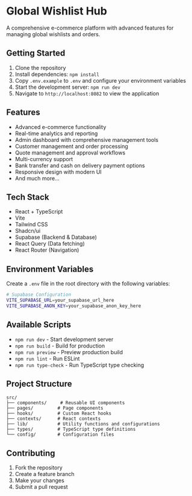 # Global Wishlist Hub

A comprehensive e-commerce platform with advanced features for managing global wishlists and orders.

## Getting Started

1. Clone the repository
2. Install dependencies: `npm install`
3. Copy `.env.example` to `.env` and configure your environment variables
4. Start the development server: `npm run dev`
5. Navigate to `http://localhost:8082` to view the application

## Features

- Advanced e-commerce functionality
- Real-time analytics and reporting
- Admin dashboard with comprehensive management tools
- Customer management and order processing
- Quote management and approval workflows
- Multi-currency support
- Bank transfer and cash on delivery payment options
- Responsive design with modern UI
- And much more...

## Tech Stack

- React + TypeScript
- Vite
- Tailwind CSS
- Shadcn/ui
- Supabase (Backend & Database)
- React Query (Data fetching)
- React Router (Navigation)

## Environment Variables

Create a `.env` file in the root directory with the following variables:

```bash
# Supabase Configuration
VITE_SUPABASE_URL=your_supabase_url_here
VITE_SUPABASE_ANON_KEY=your_supabase_anon_key_here
```

## Available Scripts

- `npm run dev` - Start development server
- `npm run build` - Build for production
- `npm run preview` - Preview production build
- `npm run lint` - Run ESLint
- `npm run type-check` - Run TypeScript type checking

## Project Structure

```
src/
├── components/     # Reusable UI components
├── pages/         # Page components
├── hooks/         # Custom React hooks
├── contexts/      # React contexts
├── lib/           # Utility functions and configurations
├── types/         # TypeScript type definitions
└── config/        # Configuration files
```

## Contributing

1. Fork the repository
2. Create a feature branch
3. Make your changes
4. Submit a pull request

